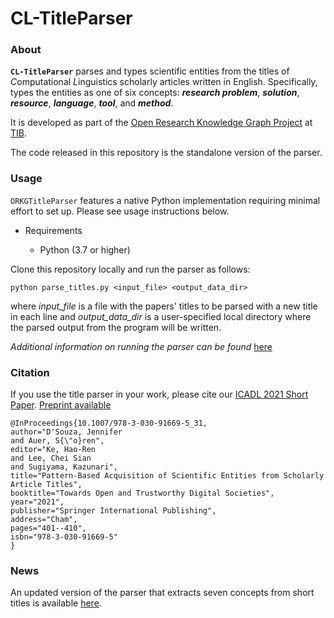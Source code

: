 
# CL-TitleParser

### About

**``CL-TitleParser``** parses and types scientific entities from the titles of *C*omputational *L*inguistics scholarly articles written in English. 
Specifically, types the entities as one of six concepts: **_research problem_**, **_solution_**, **_resource_**, **_language_**, **_tool_**, and **_method_**.

It is developed as part of the [Open Research Knowledge Graph Project](https://www.orkg.org/) at [TIB](https://www.tib.eu/en/).

The code released in this repository is the standalone version of the parser.


### Usage

``ORKGTitleParser`` features a native Python implementation requiring minimal effort to set up. Please see usage instructions below.

* Requirements

	* Python (3.7 or higher)

Clone this repository locally and run the parser as follows:

`python parse_titles.py <input_file> <output_data_dir>`

where *input_file* is a file with the papers' titles to be parsed with a new title in each line and *output_data_dir* is a user-specified local directory where the parsed output from the program will be written.


*Additional information on running the parser can be found* [here](https://github.com/jd-coderepos/cl-titles-parser/blob/master/data/README.md)


### Citation

If you use the title parser in your work, please cite our [ICADL 2021 Short Paper](https://doi.org/10.1007/978-3-030-91669-5_31). [Preprint available](https://arxiv.org/abs/2109.00199)

```
@InProceedings{10.1007/978-3-030-91669-5_31,
author="D'Souza, Jennifer
and Auer, S{\"o}ren",
editor="Ke, Hao-Ren
and Lee, Chei Sian
and Sugiyama, Kazunari",
title="Pattern-Based Acquisition of Scientific Entities from Scholarly Article Titles",
booktitle="Towards Open and Trustworthy Digital Societies",
year="2021",
publisher="Springer International Publishing",
address="Cham",
pages="401--410",
isbn="978-3-030-91669-5"
}
```

### News

An updated version of the parser that extracts seven concepts from short titles is available [here](https://github.com/jd-coderepos/cl-shorttitles-parser).


